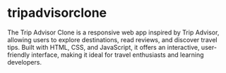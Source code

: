 # tripadvisorclone
The Trip Advisor Clone is a responsive web app inspired by Trip Advisor, allowing users to explore destinations, read reviews, and discover travel tips. Built with HTML, CSS, and JavaScript, it offers an interactive, user-friendly interface, making it ideal for travel enthusiasts and learning developers.
